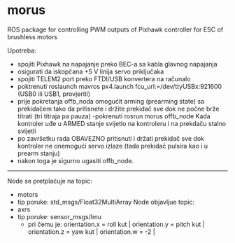 # morus
ROS package for controlling PWM outputs of Pixhawk controller for ESC of brushless motors

Upotreba:

  - spojiti Pixhawk na napajanje preko BEC-a sa kabla glavnog napajanja 
  - osigurati da iskopčana +5 V linija servo priključaka
  - spojiti TELEM2 port preko FTDI/USB konvertera na računalo
  - poktrenuti roslaunch mavros px4.launch fcu_url:=/dev/ttyUSBx:921600 (USB0 ili USB1, provjeriti)
  - prije pokretanja offb_noda omogućit arming (prearming state) sa prekidačem tako da pritisnete i držite prekidač
    sve dok ne počne brže titrati (tri titraja pa pauza)
  -pokrenuti rosrun morus offb_node
    Kada kontroler uđe u ARMED stanje svijetlo na kontroleru i na prekdaču stalno svijetli 
  - po završetku rada OBAVEZNO pritisnuti i držati prekidač sve dok kontroler ne onemogući servo izlaze
    (tada prekidač pulsira kao i u prearm stanju)
  - nakon toga je sigurno ugasiti offb_node.

-----------------------------------------------------------------------------------------------------------
Node se pretplaćuje na topic:
  - motors
  - tip poruke: std_msgs/Float32MultiArray 
Node objavljue topic:
  - axrs
  - tip poruke: sensor_msgs/Imu
    - pri čemu je: orientation.x = roll kut | 
                  orientation.y = pitch kut | 
                   orientation.z = yaw kut | 
                  orientation.w = -2  | 
  
